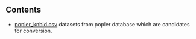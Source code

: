 ## Contents

* [popler_knbid.csv](https://github.com/EDIorg/ecocomDP/blob/master/documentation/processing_queue/popler_knbid.csv) datasets from popler database which are candidates for conversion. 
